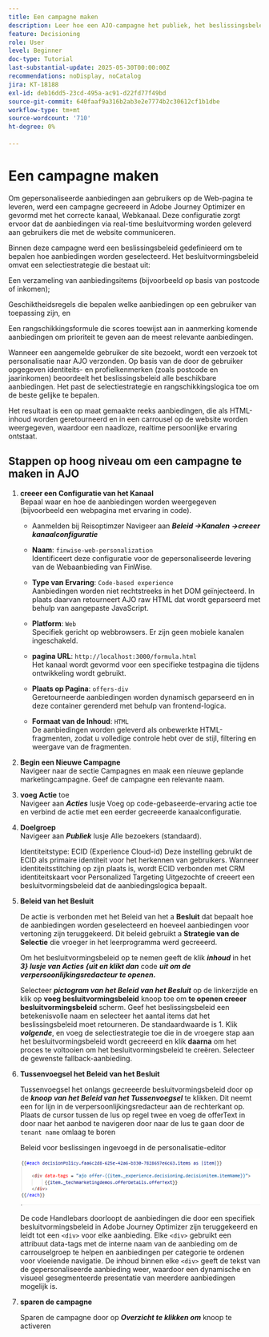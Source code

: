 ```yaml
---
title: Een campagne maken
description: Leer hoe een AJO-campagne het publiek, het beslissingsbeleid en de kanalen verbindt om persoonlijke aanbiedingen op het juiste moment aan te bieden via de verschillende aanraakpunten van de klant.
feature: Decisioning
role: User
level: Beginner
doc-type: Tutorial
last-substantial-update: 2025-05-30T00:00:00Z
recommendations: noDisplay, noCatalog
jira: KT-18188
exl-id: deb16dd5-23cd-495a-ac91-d22fd77f49bd
source-git-commit: 640faaf9a316b2ab3e2e7774b2c30612cf1b1dbe
workflow-type: tm+mt
source-wordcount: '710'
ht-degree: 0%

---
```


# Een campagne maken

Om gepersonaliseerde aanbiedingen aan gebruikers op de Web-pagina te leveren, werd een campagne gecreeerd in Adobe Journey Optimizer en gevormd met het correcte kanaal, Webkanaal. Deze configuratie zorgt ervoor dat de aanbiedingen via real-time besluitvorming worden geleverd aan gebruikers die met de website communiceren.

Binnen deze campagne werd een beslissingsbeleid gedefinieerd om te bepalen hoe aanbiedingen worden geselecteerd. Het besluitvormingsbeleid omvat een selectiestrategie die bestaat uit:

Een verzameling van aanbiedingsitems (bijvoorbeeld op basis van postcode of inkomen);

Geschiktheidsregels die bepalen welke aanbiedingen op een gebruiker van toepassing zijn, en

Een rangschikkingsformule die scores toewijst aan in aanmerking komende aanbiedingen om prioriteit te geven aan de meest relevante aanbiedingen.

Wanneer een aangemelde gebruiker de site bezoekt, wordt een verzoek tot personalisatie naar AJO verzonden. Op basis van de door de gebruiker opgegeven identiteits- en profielkenmerken (zoals postcode en jaarinkomen) beoordeelt het beslissingsbeleid alle beschikbare aanbiedingen. Het past de selectiestrategie en rangschikkingslogica toe om de beste gelijke te bepalen.

Het resultaat is een op maat gemaakte reeks aanbiedingen, die als HTML-inhoud worden geretourneerd en in een carrousel op de website worden weergegeven, waardoor een naadloze, realtime persoonlijke ervaring ontstaat.


## Stappen op hoog niveau om een campagne te maken in AJO

1. **creeer een Configuratie van het Kanaal**\
   Bepaal waar en hoe de aanbiedingen worden weergegeven (bijvoorbeeld een webpagina met ervaring in code).
   - Aanmelden bij Reisoptimzer
Navigeer aan _**Beleid ->Kanalen ->creeer kanaalconfiguratie**_
   - **Naam**: `finwise-web-personalization`\
     Identificeert deze configuratie voor de gepersonaliseerde levering van de Webaanbieding van FinWise.

   - **Type van Ervaring**: `Code-based experience`\
     Aanbiedingen worden niet rechtstreeks in het DOM geïnjecteerd. In plaats daarvan retourneert AJO raw HTML dat wordt geparseerd met behulp van aangepaste JavaScript.

   - **Platform**: `Web`\
     Specifiek gericht op webbrowsers. Er zijn geen mobiele kanalen ingeschakeld.


   - **pagina URL**: `http://localhost:3000/formula.html`\
     Het kanaal wordt gevormd voor een specifieke testpagina die tijdens ontwikkeling wordt gebruikt.

   - **Plaats op Pagina**: `offers-div`\
     Geretourneerde aanbiedingen worden dynamisch geparseerd en in deze container gerenderd met behulp van frontend-logica.

   - **Formaat van de Inhoud**: `HTML`\
     De aanbiedingen worden geleverd als onbewerkte HTML-fragmenten, zodat u volledige controle hebt over de stijl, filtering en weergave van de fragmenten.


2. **Begin een Nieuwe Campagne**\
   Navigeer naar de sectie Campagnes en maak een nieuwe geplande marketingcampagne. Geef de campagne een relevante naam.


3. **voeg Actie** toe\
   Navigeer aan _**Acties**_ lusje
Voeg op code-gebaseerde-ervaring actie toe en verbind de actie met een eerder gecreeerde kanaalconfiguratie.



4. **Doelgroep**\
   Navigeer aan _**Publiek**_ lusje
Alle bezoekers (standaard).

   Identiteitstype: ECID (Experience Cloud-id)
Deze instelling gebruikt de ECID als primaire identiteit voor het herkennen van gebruikers. Wanneer identiteitsstitching op zijn plaats is, wordt ECID verbonden met CRM identiteitskaart voor Personalized Targeting Uitgezochte of creeert een besluitvormingsbeleid dat de aanbiedingslogica bepaalt.

5. **Beleid van het Besluit**


   De actie is verbonden met het Beleid van het a **Besluit** dat bepaalt hoe de aanbiedingen worden geselecteerd en hoeveel aanbiedingen voor vertoning zijn teruggekeerd. Dit beleid gebruikt a **Strategie van de Selectie** die vroeger in het leerprogramma werd gecreeerd.

   Om het besluitvormingsbeleid op te nemen geeft de klik **_inhoud_** in het _**3} lusje van Acties {uit en klikt dan**_ code _**uit om de verpersoonlijkingsredacteur te openen.**_

   Selecteer _**pictogram van het Beleid van het Besluit**_ op de linkerzijde en klik op **voeg besluitvormingsbeleid** knoop toe om **te openen creeer besluitvormingsbeleid** scherm. Geef het beslissingsbeleid een betekenisvolle naam en selecteer het aantal items dat het beslissingsbeleid moet retourneren. De standaardwaarde is 1.
Klik **_volgende_**, en voeg de selectiestrategie toe die in de vroegere stap aan het besluitvormingsbeleid wordt gecreeerd en klik **daarna** om het proces te voltooien om het besluitvormingsbeleid te creëren. Selecteer de gewenste fallback-aanbieding.

6. **Tussenvoegsel het Beleid van het Besluit**

   Tussenvoegsel het onlangs gecreeerde besluitvormingsbeleid door op de _**knoop van het Beleid van het Tussenvoegsel**_ te klikken. Dit neemt een for lijn in de verpersoonlijkingsredacteur aan de rechterkant op.
Plaats de cursor tussen de lus op regel twee en voeg de offerText in door naar het aanbod te navigeren door naar de lus te gaan door de `tenant name` omlaag te boren

   Beleid voor beslissingen ingevoegd in de personalisatie-editor

   ![ verpersoonlijking-redacteur ](assets/personalization-editor.png)



   De code Handlebars doorloopt de aanbiedingen die door een specifiek besluitvormingsbeleid in Adobe Journey Optimizer zijn teruggekeerd en leidt tot een `<div>` voor elke aanbieding. Elke `<div>` gebruikt een attribuut data-tags met de interne naam van de aanbieding om de carrouselgroep te helpen en aanbiedingen per categorie te ordenen voor vloeiende navigatie. De inhoud binnen elke `<div>` geeft de tekst van de gepersonaliseerde aanbieding weer, waardoor een dynamische en visueel gesegmenteerde presentatie van meerdere aanbiedingen mogelijk is.

7. **sparen de campagne**

   Sparen de campagne door op _**Overzicht te klikken om**_ knoop te activeren


